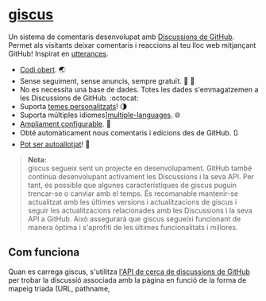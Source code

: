 # [giscus][giscus]

Un sistema de comentaris desenvolupat amb [Discussions de GitHub][discussions]. Permet als visitants deixar comentaris i reaccions al teu lloc web mitjançant GitHub! Inspirat en [utterances][utterances].

- [Codi obert][repo]. 🌏
- Sense seguiment, sense anuncis, sempre gratuït. 📡 🚫
- No es necessita una base de dades. Totes les dades s'emmagatzemen a les Discussions de GitHub. :octocat:
- Suporta [temes personalitzats][creating-custom-themes]! 🌗
- Suporta múltiples idiomes][multiple-languages]. 🌐
- [Ampliament configurable][advanced-usage]. 🔧
- Obté automàticament nous comentaris i edicions des de GitHub. 🔃
- [Pot ser autoallotjat][self-hosting]! 🤳

> **Nota:**\
> giscus segueix sent un projecte en desenvolupament. GitHub també continua desenvolupant activament les Discussions i la seva API. Per tant, és possible que algunes característiques de giscus puguin trencar-se o canviar amb el temps. És recomanable mantenir-se actualitzat amb les últimes versions i actualitzacions de giscus i seguir les actualitzacions relacionades amb les Discussions i la seva API a GitHub. Això assegurarà que giscus segueixi funcionant de manera òptima i s'aprofiti de les últimes funcionalitats i millores.

## Com funciona

Quan es carrega giscus, s'utilitza [l'API de cerca de discussions de GitHub][search-api] per trobar la discussió associada amb la pàgina en funció de la forma de mapeig triada (URL, pathname, <title>, etc.). Si no es pot trobar cap discussió que coincideixi, el bot giscus crearà automàticament una discussió la primera vegada que algú deixi un comentari o una reacció.

Per deixar un comentari, els visitants han d'autoritzar [l'aplicació de giscus][giscus-app] per [publicar en el seu nom][authorization] utilitzant el flux de GitHub OAuth. Alternativament, els visitants poden comentar directament a la Discussió de GitHub. Pots moderar els comentaris a GitHub.

[giscus]: https://giscus-new.vercel.app/ca
[discussions]: https://docs.github.com/en/discussions
[utterances]: https://github.com/utterance/utterances
[repo]: https://github.com/giscus/giscus
[advanced-usage]: https://github.com/giscus/giscus/blob/main/ADVANCED-USAGE.md
[creating-custom-themes]: https://github.com/giscus/giscus/blob/main/ADVANCED-USAGE.md#data-theme
[multiple-languages]: https://github.com/giscus/giscus/blob/main/CONTRIBUTING.md#adding-localizations
[self-hosting]: https://github.com/giscus/giscus/blob/main/SELF-HOSTING.md
[search-api]: https://docs.github.com/en/graphql/guides/using-the-graphql-api-for-discussions#search
[giscus-app]: https://github.com/apps/giscus-new
[authorization]: https://docs.github.com/en/developers/apps/identifying-and-authorizing-users-for-github-apps

<!-- configuration -->

Si estàs utilitzant giscus, considera [recomanar 🌟 giscus a GitHub][repo] i afegir el tema [giscus][giscus-topic] al [teu repositori][topic-howto]! 🎉

## Ús avançat

Pots afegir configuracions addicionals (com permetre orígens específics) seguint la [guia d'ús avançat][advanced-usage].

Per utilitzar giscus amb React, Vue o Svelte, consulta la [biblioteca de components de giscus][giscus-component].

## Migrant

Si has utilitzat anteriorment altres sistemes que fan servir GitHub Issues (com ara [utterances][utterances] o [gitalk][gitalk]), pots [convertir les issues existents en discussions][convert]. Després de la conversió, assegura't que el mapeig entre els títols de la discussió i les pàgines sigui correcte, i giscus utilitzarà automàticament les discussions.

## Webs que utilitzen giscus

- [laymonage.com][laymonage-website]
- [os.phil-opp.com][os-phil-opp]
- [Stats and R][statsandr]
- [Tech Debt Burndown Podcast][techdebtburndown]
- [**I molts més!**][giscus-topic]

## Contribució

Veure [CONTRIBUTING.md][contributing]

[giscus-component]: https://github.com/giscus/giscus-component
[repo]: https://github.com/giscus/giscus
[giscus-topic]: https://github.com/topics/giscus
[topic-howto]: https://docs.github.com/en/github/administering-a-repository/classifying-your-repository-with-topics
[advanced-usage]: https://github.com/giscus/giscus/blob/main/ADVANCED-USAGE.md
[utterances]: https://github.com/utterance/utterances
[gitalk]: https://github.com/gitalk/gitalk
[convert]: https://docs.github.com/en/discussions/managing-discussions-for-your-community/moderating-discussions#converting-an-issue-to-a-discussion
[laymonage-website]: https://laymonage.com/posts/giscus
[os-phil-opp]: https://os.phil-opp.com
[statsandr]: https://statsandr.com
[techdebtburndown]: https://techdebtburndown.com
[contributing]: https://github.com/giscus/giscus/blob/main/CONTRIBUTING.md

<!-- end -->

---

Aquest fitxer README està disponible en:

- [&lrm;العربية](README.ar.md)
- [Беларуская](README.be.md)
- [български](README.bg.md)
- [Català](README.ca.md)
- [Čeština](README.cs.md)
- [Dansk](README.da.md)
- [Deutsch](README.de.md)
- [English](README.md)
- [Esperanto](README.eo.md)
- [Español](README.es.md)
- [Euskera](README.eu.md)
- [فارسی](README.fa.md)
- [Français](README.fr.md)
- [Ελληνικά](README.gr.md)
- [Srpsko-Hrvatski (BCMS)](README.hbs.md)
- [עברית](README.he.md)
- [Magyar](README.hu.md)
- [Indonesia](README.id.md)
- [Italiano](README.it.md)
- [日本語](README.ja.md)
- [ភាសាខ្មែរ](README.kh.md)
- [한국어](README.ko.md)
- [Nederlands](README.nl.md)
- [Polski](README.pl.md)
- [Português](README.pt.md)
- [Română](README.ro.md)
- [Русский](README.ru.md)
- [ภาษาไทย](README.th.md)
- [Türkçe](README.tr.md)
- [Tiếng Việt](README.vi.md)
- [Українська](README.uk.md)
- [O'zbek](README.uz.md)
- [简体中文](README.zh-CN.md)
- [繁體中文](README.zh-TW.md)
- [香港繁體](README.zh-HK.md)

[![Desenvolupat per Vercel](public/powered-by-vercel.svg)][vercel]

[vercel]: https://vercel.com/?utm_source=giscus&utm_campaign=oss

